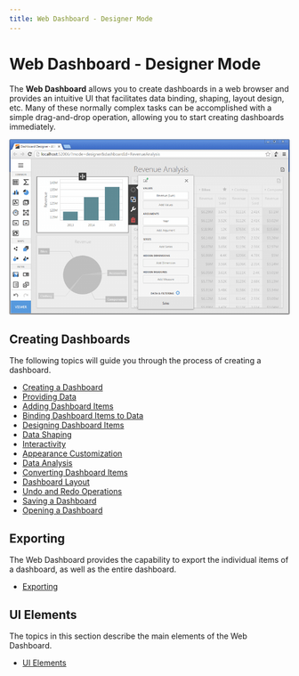 ```yaml
---
title: Web Dashboard - Designer Mode
---
```

# Web Dashboard - Designer Mode
The **Web Dashboard** allows you to create dashboards in a web browser and provides an intuitive UI that facilitates data binding, shaping, layout design, etc. Many of these normally complex tasks can be accomplished with a simple drag-and-drop operation, allowing you to start creating dashboards immediately.

![WebDesignerOverview](../images/img124548.png)

## Creating Dashboards
The following topics will guide you through the process of creating a dashboard.
* [Creating a Dashboard](web-dashboard-designer-mode/creating-a-dashboard.md)
* [Providing Data](web-dashboard-designer-mode/providing-data.md)
* [Adding Dashboard Items](web-dashboard-designer-mode/adding-dashboard-items.md)
* [Binding Dashboard Items to Data](web-dashboard-designer-mode/binding-dashboard-items-to-data.md)
* [Designing Dashboard Items](web-dashboard-designer-mode/designing-dashboard-items.md)
* [Data Shaping](web-dashboard-designer-mode/data-shaping.md)
* [Interactivity](web-dashboard-designer-mode/interactivity.md)
* [Appearance Customization](web-dashboard-designer-mode/appearance-customization.md)
* [Data Analysis](web-dashboard-designer-mode/data-analysis.md)
* [Converting Dashboard Items](web-dashboard-designer-mode/converting-dashboard-items.md)
* [Dashboard Layout](web-dashboard-designer-mode/dashboard-layout.md)
* [Undo and Redo Operations](web-dashboard-designer-mode/undo-and-redo-operations.md)
* [Saving a Dashboard](web-dashboard-designer-mode/saving-a-dashboard.md)
* [Opening a Dashboard](web-dashboard-designer-mode/opening-a-dashboard.md)

## Exporting
The Web Dashboard provides the capability to export the individual items of a dashboard, as well as the entire dashboard.
* [Exporting](web-dashboard-designer-mode/exporting.md)

## UI Elements
The topics in this section describe the main elements of the Web Dashboard.
* [UI Elements](web-dashboard-designer-mode/ui-elements.md)